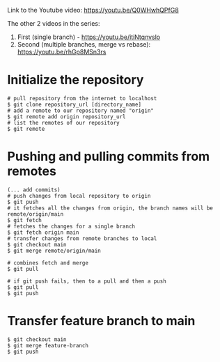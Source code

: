 Link to the Youtube video:
https://youtu.be/Q0WHwhQPfG8

The other 2 videos in the series:
1.  First (single branch) - https://youtu.be/itiNtqnvslo
2. Second (multiple branches, merge vs rebase): https://youtu.be/rhGp8MSn3rs

# Initialize the repository
```
# pull repository from the internet to localhost
$ git clone repository_url [directory_name]
# add a remote to our repository named "origin"
$ git remote add origin repository_url
# list the remotes of our repository
$ git remote
```

# Pushing and pulling commits from remotes
```
(... add commits)
# push changes from local repository to origin
$ git push
# it fetches all the changes from origin, the branch names will be remote/origin/main
$ git fetch
# fetches the changes for a single branch
$ git fetch origin main
# transfer changes from remote branches to local
$ git checkout main
$ git merge remote/origin/main

# combines fetch and merge
$ git pull
```

```
# if git push fails, then to a pull and then a push
$ git pull
$ git push
```

# Transfer feature branch to main
```
$ git checkout main
$ git merge feature-branch
$ git push
```
